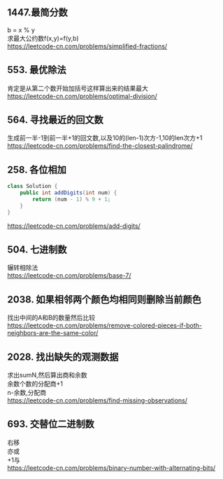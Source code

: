 ## 1447.最简分数

b = x % y  
求最大公约数f(x,y)=f(y,b)  
https://leetcode-cn.com/problems/simplified-fractions/

## 553. 最优除法

肯定是从第二个数开始加括号这样算出来的结果最大  
https://leetcode-cn.com/problems/optimal-division/

## 564. 寻找最近的回文数

生成前一半-1到前一半+1的回文数,以及10的(len-1)次方-1,10的len次方+1  
https://leetcode-cn.com/problems/find-the-closest-palindrome/

## 258. 各位相加

```java
class Solution {
    public int addDigits(int num) {
        return (num - 1) % 9 + 1;
    }
}
```

https://leetcode-cn.com/problems/add-digits/

## 504. 七进制数

辗转相除法  
https://leetcode-cn.com/problems/base-7/

## 2038. 如果相邻两个颜色均相同则删除当前颜色

找出中间的A和B的数量然后比较  
https://leetcode-cn.com/problems/remove-colored-pieces-if-both-neighbors-are-the-same-color/

## 2028. 找出缺失的观测数据

求出sumN,然后算出商和余数  
余数个数的分配商+1  
n-余数,分配商  
https://leetcode-cn.com/problems/find-missing-observations/

## 693. 交替位二进制数

右移  
亦或  
+1与  
https://leetcode-cn.com/problems/binary-number-with-alternating-bits/